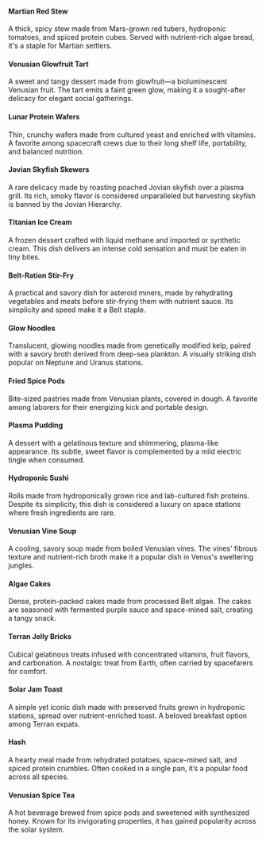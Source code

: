 #### Martian Red Stew
A thick, spicy stew made from Mars-grown red tubers, hydroponic tomatoes, and spiced protein cubes. Served with nutrient-rich algae bread, it's a staple for Martian settlers.
#### Venusian Glowfruit Tart
A sweet and tangy dessert made from glowfruit—a bioluminescent Venusian fruit. The tart emits a faint green glow, making it a sought-after delicacy for elegant social gatherings.
#### Lunar Protein Wafers
Thin, crunchy wafers made from cultured yeast and enriched with vitamins. A favorite among spacecraft crews due to their long shelf life, portability, and balanced nutrition.
#### Jovian Skyfish Skewers
A rare delicacy made by roasting poached Jovian skyfish over a plasma grill. Its rich, smoky flavor is considered unparalleled but harvesting skyfish is banned by the Jovian Hierarchy.
#### Titanian Ice Cream
A frozen dessert crafted with liquid methane and imported or synthetic cream. This dish delivers an intense cold sensation and must be eaten in tiny bites.
#### Belt-Ration Stir-Fry
A practical and savory dish for asteroid miners, made by rehydrating vegetables and meats before stir-frying them with nutrient sauce. Its simplicity and speed make it a Belt staple.
#### Glow Noodles
Translucent, glowing noodles made from genetically modified kelp, paired with a savory broth derived from deep-sea plankton. A visually striking dish popular on Neptune and Uranus stations.
#### Fried Spice Pods
Bite-sized pastries made from Venusian plants, covered in dough. A favorite among laborers for their energizing kick and portable design.
#### Plasma Pudding
A dessert with a gelatinous texture and shimmering, plasma-like appearance. Its subtle, sweet flavor is complemented by a mild electric tingle when consumed.
#### Hydroponic Sushi
Rolls made from hydroponically grown rice and lab-cultured fish proteins. Despite its simplicity, this dish is considered a luxury on space stations where fresh ingredients are rare.
#### Venusian Vine Soup
A cooling, savory soup made from boiled Venusian vines. The vines' fibrous texture and nutrient-rich broth make it a popular dish in Venus's sweltering jungles.
#### Algae Cakes
Dense, protein-packed cakes made from processed Belt algae. The cakes are seasoned with fermented purple sauce and space-mined salt, creating a tangy snack.
#### Terran Jelly Bricks
Cubical gelatinous treats infused with concentrated vitamins, fruit flavors, and carbonation. A nostalgic treat from Earth, often carried by spacefarers for comfort.
#### Solar Jam Toast
A simple yet iconic dish made with preserved fruits grown in hydroponic stations, spread over nutrient-enriched toast. A beloved breakfast option among Terran expats.
#### Hash
A hearty meal made from rehydrated potatoes, space-mined salt, and spiced protein crumbles. Often cooked in a single pan, it’s a popular food across all species.
#### Venusian Spice Tea
A hot beverage brewed from spice pods and sweetened with synthesized honey. Known for its invigorating properties, it has gained popularity across the solar system.